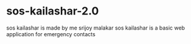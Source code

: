 # sos-kailashar-2.0
sos kailashar is made by me srijoy malakar sos kailashar is a basic web application for emergency contacts
